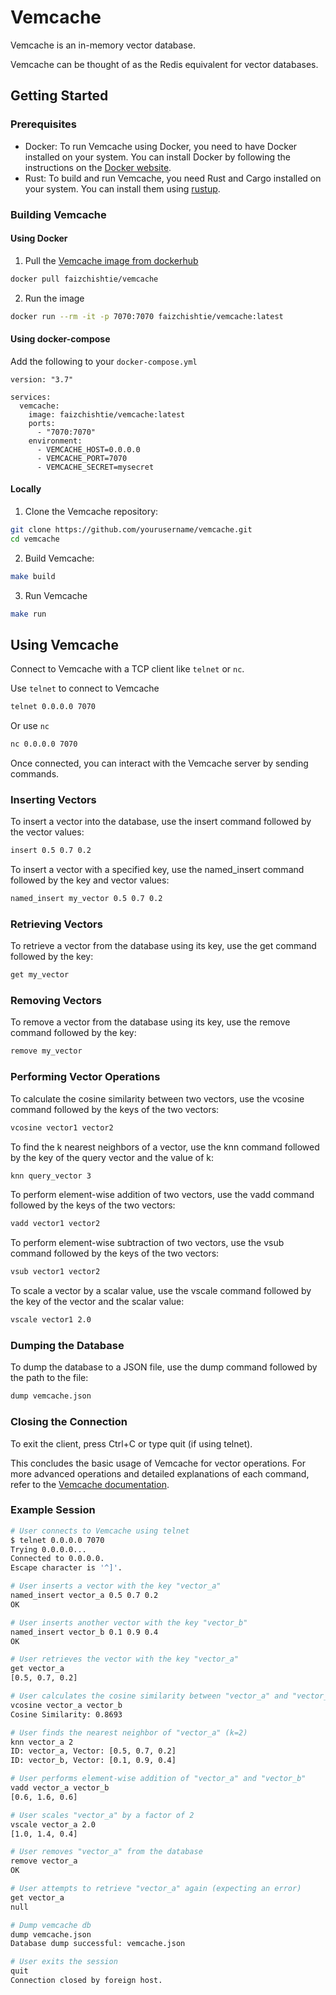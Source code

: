 # Vemcache

Vemcache is an in-memory vector database. 

Vemcache can be thought of as the Redis equivalent for vector databases.

## Getting Started

### Prerequisites

- Docker: To run Vemcache using Docker, you need to have Docker installed on your system. You can install Docker by following the instructions on the [Docker website](https://docs.docker.com/get-docker/).
- Rust: To build and run Vemcache, you need Rust and Cargo installed on your system. You can install them using [rustup](https://rustup.rs/).

### Building Vemcache

#### Using Docker

1. Pull the [Vemcache image from dockerhub](https://hub.docker.com/r/faizchishtie/vemcache)

```bash
docker pull faizchishtie/vemcache
```

2. Run the image

```bash
docker run --rm -it -p 7070:7070 faizchishtie/vemcache:latest
```

#### Using docker-compose

Add the following to your `docker-compose.yml`

```
version: "3.7"

services:
  vemcache:
    image: faizchishtie/vemcache:latest
    ports:
      - "7070:7070"
    environment:
      - VEMCACHE_HOST=0.0.0.0
      - VEMCACHE_PORT=7070
      - VEMCACHE_SECRET=mysecret
```

#### Locally

1. Clone the Vemcache repository:

```bash
git clone https://github.com/yourusername/vemcache.git
cd vemcache
```

2. Build Vemcache:

```bash
make build
```

3. Run Vemcache

```bash
make run
```

## Using Vemcache

Connect to Vemcache with a TCP client like `telnet` or `nc`.

Use `telnet` to connect to Vemcache

```bash
telnet 0.0.0.0 7070
```

Or use `nc`

```bash
nc 0.0.0.0 7070
```

Once connected, you can interact with the Vemcache server by sending commands.

### Inserting Vectors
To insert a vector into the database, use the insert command followed by the vector values:

```bash
insert 0.5 0.7 0.2
```
To insert a vector with a specified key, use the named_insert command followed by the key and vector values:

```bash
named_insert my_vector 0.5 0.7 0.2
```

### Retrieving Vectors
To retrieve a vector from the database using its key, use the get command followed by the key:

```bash
get my_vector
```

### Removing Vectors

To remove a vector from the database using its key, use the remove command followed by the key:

```bash
remove my_vector
```

### Performing Vector Operations

To calculate the cosine similarity between two vectors, use the vcosine command followed by the keys of the two vectors:

```bash
vcosine vector1 vector2
```

To find the k nearest neighbors of a vector, use the knn command followed by the key of the query vector and the value of k:

```bash
knn query_vector 3
```

To perform element-wise addition of two vectors, use the vadd command followed by the keys of the two vectors:

```bash
vadd vector1 vector2
```

To perform element-wise subtraction of two vectors, use the vsub command followed by the keys of the two vectors:

```bash
vsub vector1 vector2
```

To scale a vector by a scalar value, use the vscale command followed by the key of the vector and the scalar value:

```bash
vscale vector1 2.0
```

### Dumping the Database

To dump the database to a JSON file, use the dump command followed by the path to the file:

```bash
dump vemcache.json
```

### Closing the Connection

To exit the client, press Ctrl+C or type quit (if using telnet).

This concludes the basic usage of Vemcache for vector operations. For more advanced operations and detailed explanations of each command, refer to the [Vemcache documentation](vemcache.com).

### Example Session

```bash
# User connects to Vemcache using telnet
$ telnet 0.0.0.0 7070
Trying 0.0.0.0...
Connected to 0.0.0.0.
Escape character is '^]'.

# User inserts a vector with the key "vector_a"
named_insert vector_a 0.5 0.7 0.2
OK

# User inserts another vector with the key "vector_b"
named_insert vector_b 0.1 0.9 0.4
OK

# User retrieves the vector with the key "vector_a"
get vector_a
[0.5, 0.7, 0.2]

# User calculates the cosine similarity between "vector_a" and "vector_b"
vcosine vector_a vector_b
Cosine Similarity: 0.8693

# User finds the nearest neighbor of "vector_a" (k=2)
knn vector_a 2
ID: vector_a, Vector: [0.5, 0.7, 0.2]
ID: vector_b, Vector: [0.1, 0.9, 0.4]

# User performs element-wise addition of "vector_a" and "vector_b"
vadd vector_a vector_b
[0.6, 1.6, 0.6]

# User scales "vector_a" by a factor of 2
vscale vector_a 2.0
[1.0, 1.4, 0.4]

# User removes "vector_a" from the database
remove vector_a
OK

# User attempts to retrieve "vector_a" again (expecting an error)
get vector_a
null

# Dump vemcache db
dump vemcache.json
Database dump successful: vemcache.json

# User exits the session
quit
Connection closed by foreign host.
```